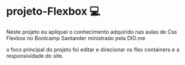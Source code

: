 # projeto-Flexbox 💻

Neste projeto eu apliquei o conhecimento adquirido nas aulas de Css Flexbox no Bootcamp Santander ministrado pela DIO.me

o foco principal do projeto foi editar e direcionar os flex containers e a responsividade do site.
